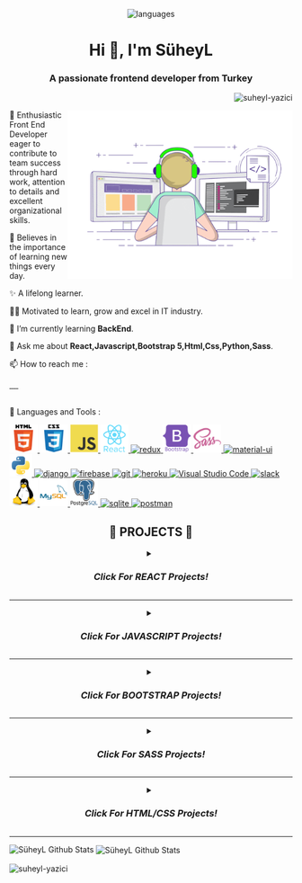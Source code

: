 <div style="background-color: "f5f6fa; >
   <p align="center">
      <img src="https://user-images.githubusercontent.com/81583304/172399580-c6ac0263-ed22-4a98-8933-bb667bda1e79.gif" alt="languages" width="40%" > 
   </p>
   <h1 align="center">Hi 👋, I'm SüheyL</h1>
   <h3 align="center">A passionate frontend developer from Turkey</h3>

   <p align="right">
      <img src="https://komarev.com/ghpvc/?username=suheyl-yazici&label=Profile%20views&color=0e75b6&style=flat" alt="suheyl-yazici" />
   </p>
</div>

<div>
<img src="developer.gif" width="400" align="right" alt="logo">

👯  Enthusiastic Front End Developer eager to contribute to team success through hard work,
attention to details and excellent organizational skills.

📝  Believes in the importance of learning new things every day.

✨  A lifelong learner.

👨‍💻  Motivated to learn, grow and excel in IT industry.

🌱  I’m currently learning **BackEnd**.

💬  Ask me about **React,Javascript,Bootstrap 5,Html,Css,Python,Sass**.

📫  How to reach me :

  <div align="left">
      <a href="mailto:h.suheylyazici@gmail.com" target="_blank">
         <img src="https://img.shields.io/badge/Gmail-D14836?style=for-the-badge&logo=gmail&logoColor=white" alt="">
      </a>
      <a href="https://wa.me/+905078441393" target="_blank">
         <img src="https://img.shields.io/badge/WhatsApp-25D366?style=for-the-badge&logo=whatsapp&logoColor=white" alt="">
      </a>
      <a href="#" target="_blank">
         <img src="https://img.shields.io/badge/Instagram-E4405F?style=for-the-badge&logo=instagram&logoColor=white" alt="">
      </a>
      <a href="https://www.linkedin.com/in/hasansüheylyazıcı" target="_blank">
         <img src="https://img.shields.io/badge/LinkedIn-0077B5?style=for-the-badge&logo=linkedin&logoColor=white" alt="">
      </a>
      <a href="#" target="_blank">
         <img src="https://img.shields.io/badge/Twitter-1DA1F2?style=for-the-badge&logo=twitter&logoColor=white" alt="">
      </a>
   </div>
   
<br />

🔧 Languages and Tools :

 <div align="left">
   <a href="#" target="_blank">
      <img src="https://raw.githubusercontent.com/devicons/devicon/master/icons/html5/html5-original-wordmark.svg" alt="html5" width="50" height="50"/>
   </a>     
   <a href="#" target="_blank">
      <img src="https://raw.githubusercontent.com/devicons/devicon/master/icons/css3/css3-original-wordmark.svg" alt="css3" width="50" height="50"/>
   </a>
   <a href="#" target="_blank">
      <img src="https://raw.githubusercontent.com/devicons/devicon/master/icons/javascript/javascript-original.svg" alt="javascript" width="50" height="50"/>              </a>
   <a href="#" target="_blank">
      <img src="https://raw.githubusercontent.com/devicons/devicon/master/icons/react/react-original-wordmark.svg" alt="react" width="50" height="50"/>
   </a>
   <a href="#" target="_blank">
      <img src="https://upload.wikimedia.org/wikipedia/commons/4/49/Redux.png" alt="redux" width="50" height="50" />
   </a>
   <a href="#" target="_blank">
      <img src="https://raw.githubusercontent.com/devicons/devicon/master/icons/bootstrap/bootstrap-plain-wordmark.svg" alt="bootstrap" width="50" height="50"/>
   </a>
   <a href="#" target="_blank">
      <img src="https://raw.githubusercontent.com/devicons/devicon/master/icons/sass/sass-original.svg" alt="sass"  width="50" height="50" />
   </a>
   <a href="#" target="_blank">
      <img src="https://mui.com/static/logo.png" alt="material-ui" width="50" height="50"/>
   </a>
   <a href="#" target="_blank">
      <img src="https://raw.githubusercontent.com/devicons/devicon/master/icons/python/python-original.svg" alt="python" width="40" height="40"/>
   </a> 
   <a href="#" target="_blank">
      <img src="https://www.djangoproject.com/m/img/logos/django-logo-negative.png" alt="django" width="50" height="50"/>
   </a>
   <a href="#" target="_blank">
      <img src="https://www.vectorlogo.zone/logos/firebase/firebase-icon.svg" alt="firebase" width="50" height="50"/>
   </a>
   <a href="#" target="_blank">
      <img src="https://www.vectorlogo.zone/logos/git-scm/git-scm-icon.svg" alt="git" width="50" height="50"/>
   </a>
   <a href="#" target="_blank">
      <img src="https://www.vectorlogo.zone/logos/heroku/heroku-icon.svg" alt="heroku" width="50" height="50"/>
   </a>
   <a href="#" target="_blank">
      <img src="https://cdn.jsdelivr.net/gh/devicons/devicon/icons/vscode/vscode-original.svg" alt="Visual Studio Code" width="50" height="50" />
   </a>
   <a href="#" target="_blank">
      <img src="https://cdn.brandfolder.io/5H442O3W/as/pl546j-7le8zk-4nzzs1/Slack_Mark_Web.png" alt="slack"  width="50" height="50" />
   </a>
   <a href="#" target="_blank">
      <img src="https://raw.githubusercontent.com/devicons/devicon/master/icons/linux/linux-original.svg" alt="linux" width="50" height="50"/>  
   </a>
   <a href="#" target="_blank">
      <img src="https://raw.githubusercontent.com/devicons/devicon/master/icons/mysql/mysql-original-wordmark.svg" alt="mysql" width="50" height="50"/>
   </a>
   <a href="#" target="_blank">
      <img src="https://raw.githubusercontent.com/devicons/devicon/master/icons/postgresql/postgresql-original-wordmark.svg" alt="postgresql" width="50" height="50"/>
   </a>
   <a href="#" target="_blank">
      <img src="https://www.vectorlogo.zone/logos/sqlite/sqlite-icon.svg" alt="sqlite" width="50" height="50"/>
   </a>
   <a href="#" target="_blank">
      <img src="https://www.vectorlogo.zone/logos/getpostman/getpostman-icon.svg" alt="postman" width="50" height="50"/>
   </a>   
  </div>
</div>

<h2 align="center">🚀 PROJECTS 🚀</h2>

<details align="center">
  <summary><h3><em>Click For REACT Projects!</em></h3></summary>
  <p><a href="https://suheylblogpage.vercel.app/" target="_blank" rel="noreferrer">Blog App Milestone Project</a></p>
  <p><a href="https://movie--app--firebase.herokuapp.com/" target="_blank" rel="noreferrer">Movie App with Firebase</a></p>
  <p><a href="https://suheylrecipeapp.vercel.app/" target="_blank" rel="noreferrer">Recipe App</a></p>
  <p><a href="https://suheyl-yazici.github.io/react_products_app/" target="_blank" rel="noreferrer">Products App</a></p>
  <p><a href="https://suheyl-yazici.github.io/react_todo_list/" target="_blank" rel="noreferrer">React Todo List</a></p>
  <p><a href="https://suheyl-yazici.github.io/react_redux_todo_app_example/" target="_blank" rel="noreferrer">React-Redux Todo List</a></p>   
  <p><a href="https://suheyl-yazici.github.io/react_Task_Tracker/" target="_blank" rel="noreferrer">Task Tracker</a></p>   
  <p><a href="https://suheyl-yazici.github.io/react_tour_projects/" target="_blank" rel="noreferrer">Populer Tour Places</a></p>
  <p><a href="https://suheyl-yazici.github.io/react_language_cards/" target="_blank" rel="noreferrer">Languages Cards</a></p>
  <p><a href="https://suheyl-yazici.github.io/react_random_user_app/" target="_blank" rel="noreferrer">Random User App</a></p>
  <p><a href="" target="_blank" rel="noreferrer"></a></p>
</details>
  <hr/>
<details align="center">
  <summary><h3><em>Click For JAVASCRIPT Projects!</em></h3></summary>
  <p><a href="https://suheyl-yazici.github.io/weatherApp/" target="_blank" rel="noreferrer">Weather App</a></p>
  <p><a href="https://suheyl-yazici.github.io/rest_Countries/" target="_blank" rel="noreferrer">Rest  Countries</a></p>
  <p><a href="https://suheyl-yazici.github.io/digital_clock/" target="_blank" rel="noreferrer">Digital Clock</a></p>
  <p><a href="https://suheyl-yazici.github.io/checkout_project/" target="_blank" rel="noreferrer">Checkout Page</a></p>
  <p><a href="https://suheyl-yazici.github.io/find_the_number_game/" target="_blank" rel="noreferrer">Guess The Number</a></p>
  <p><a href="https://suheyl-yazici.github.io/Lottery-Game/" target="_blank" rel="noreferrer">Lottery Game</a></p>
  <p><a href="https://suheyl-yazici.github.io/ios_calculator/" target="_blank" rel="noreferrer">IOS Calculator</a></p>  
  <p><a href="https://suheyl-yazici.github.io/to_do_app/" target="_blank" rel="noreferrer">Todo App</a></p>
  <p><a href="" target="_blank" rel="noreferrer"></a></p>
</details>
  <hr />
<details align="center">
  <summary><h3><em>Click For BOOTSTRAP Projects!</em></h3></summary>
  <p><a href="https://suheyl-yazici.github.io/bootstrap_project/" target="_blank" rel="noreferrer">Education Page</a></p>
  <p><a href="https://suheyl-yazici.github.io/bootstrap_softPage/" target="_blank" rel="noreferrer">Soft Page</a></p>
</details>
<hr />    
<details align="center">
  <summary><h3><em>Click For SASS Projects!</em></h3></summary>
  <p><a href="https://suheyl-yazici.github.io/Sass_project/" target="_blank" rel="noreferrer">Portfolio Page</a></p>
</details>
<hr />  
<details align="center">
  <summary><h3><em>Click For HTML/CSS Projects!</em></h3></summary>
      <p><a href="https://suheyl-yazici.github.io/Netflix_Survey_Form/" target="_blank" rel="noreferrer">Netflix</a></p>
      <p><a href="https://suheyl-yazici.github.io/parallax_website/" target="_blank" rel="noreferrer">Parallax Website</a></p>
      <p><a href="https://suheyl-yazici.github.io/googleLandingPage/" target="_blank" rel="noreferrer">Google Landing Page</a></p>  
      <p><a href="https://suheyl-yazici.github.io/VoltranClub/" target="_blank" rel="noreferrer">Voltron Club</a></p>  
      <p><a href="https://suheyl-yazici.github.io/personel_landing_page/" target="_blank" rel="noreferrer">Personel Landing Page</a></p>  
</details>
<hr />   
   <p>
   <img align="left" src="https://github-readme-stats.vercel.app/api/top-langs?username=suheyl-yazici&show_icons=true&hide_border=false&title_color=ff652f&icon_color=FFE400&bg_color=09131B&text_color=ffffff&border_color=0c1a25" alt="SüheyL Github Stats" />
        <p>&nbsp;<img align="center" src="https://github-readme-stats.vercel.app/api?username=suheyl-yazici&show_icons=true&locale=en" alt="SüheyL Github Stats" />
        </p>
        <p>
        <img align="center" src="https://github-readme-streak-stats.herokuapp.com/?user=suheyl-yazici&theme=dark" alt="suheyl-yazici" />
        </p>
</p>
